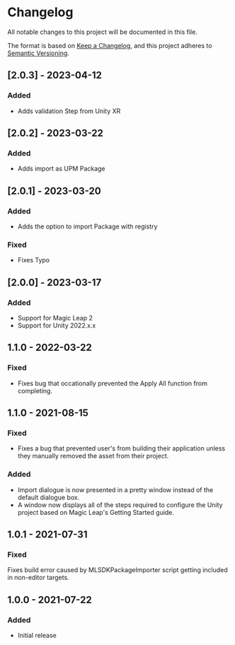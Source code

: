 # Changelog
All notable changes to this project will be documented in this file.

The format is based on [Keep a Changelog](https://keepachangelog.com/en/1.0.0/),
and this project adheres to [Semantic Versioning](https://semver.org/spec/v2.0.0.html).

## [2.0.3] - 2023-04-12
### Added
- Adds validation Step from Unity XR

## [2.0.2] - 2023-03-22
### Added
- Adds import as UPM Package

## [2.0.1] - 2023-03-20
### Added
- Adds the option to import Package with registry

### Fixed
- Fixes Typo

## [2.0.0] - 2023-03-17
### Added
- Support for Magic Leap 2
- Support for Unity 2022.x.x


## 1.1.0 - 2022-03-22
### Fixed
- Fixes bug that occationally prevented the Apply All function from completing.

## 1.1.0 - 2021-08-15
### Fixed
- Fixes a bug that prevented user's from building their application unless they manually removed the asset from their project.

### Added
- Import dialogue is now presented in a pretty window instead of the default dialogue box.
- A window now displays all of the steps required to configure the Unity project based on Magic Leap's Getting Started guide.

## 1.0.1 - 2021-07-31
### Fixed
Fixes build error caused by MLSDKPackageImporter script getting included in non-editor targets.

## 1.0.0 - 2021-07-22
### Added
- Initial release
